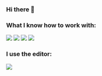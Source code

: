 ### Hi there 👋

### What I know how to work with:

<img src="https://img.shields.io/badge/html-black?style=for-the-badge&logo=html5&logoColor=#FF4500"/> <img src="https://img.shields.io/badge/css-black?style=for-the-badge&logo=css3&logoColor=blue"/> <img src="https://img.shields.io/badge/github-black?style=for-the-badge&logo=github&logoColor=white"/> <img src="https://img.shields.io/badge/figma-black?style=for-the-badge&logo=figma&logoColor=#00FF7F"/>

### I use the editor:
<img src="https://img.shields.io/badge/sublime-black?style=for-the-badge&logo=sublimetext&logoColor=#FF9800"/>
